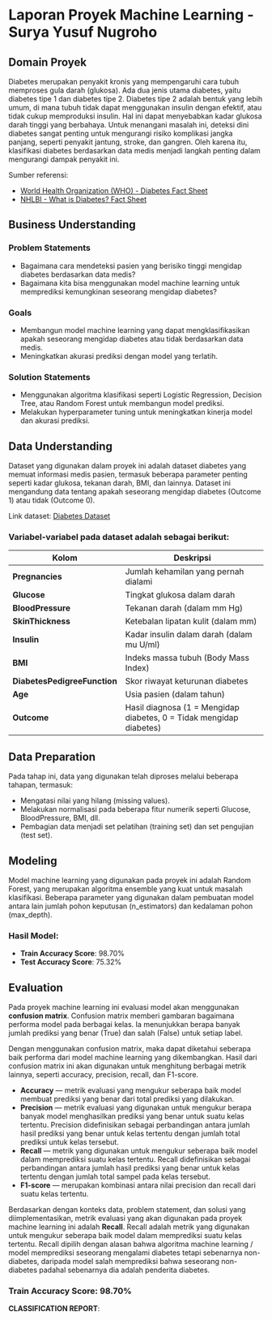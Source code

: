 # Laporan Proyek Machine Learning - Surya Yusuf Nugroho

## Domain Proyek

Diabetes merupakan penyakit kronis yang mempengaruhi cara tubuh memproses gula darah (glukosa). Ada dua jenis utama diabetes, yaitu diabetes tipe 1 dan diabetes tipe 2. Diabetes tipe 2 adalah bentuk yang lebih umum, di mana tubuh tidak dapat menggunakan insulin dengan efektif, atau tidak cukup memproduksi insulin. Hal ini dapat menyebabkan kadar glukosa darah tinggi yang berbahaya. Untuk menangani masalah ini, deteksi dini diabetes sangat penting untuk mengurangi risiko komplikasi jangka panjang, seperti penyakit jantung, stroke, dan gangren. Oleh karena itu, klasifikasi diabetes berdasarkan data medis menjadi langkah penting dalam mengurangi dampak penyakit ini.

Sumber referensi:  
- [World Health Organization (WHO) - Diabetes Fact Sheet](http://who.int/news-room/fact-sheets/detail/diabetes)  
- [NHLBI - What is Diabetes? Fact Sheet](https://www.nhlbi.nih.gov/resources/what-diabetes-fact-sheet)

## Business Understanding

### Problem Statements

- Bagaimana cara mendeteksi pasien yang berisiko tinggi mengidap diabetes berdasarkan data medis?
- Bagaimana kita bisa menggunakan model machine learning untuk memprediksi kemungkinan seseorang mengidap diabetes?

### Goals

- Membangun model machine learning yang dapat mengklasifikasikan apakah seseorang mengidap diabetes atau tidak berdasarkan data medis.
- Meningkatkan akurasi prediksi dengan model yang terlatih.

### Solution Statements

- Menggunakan algoritma klasifikasi seperti Logistic Regression, Decision Tree, atau Random Forest untuk membangun model prediksi.
- Melakukan hyperparameter tuning untuk meningkatkan kinerja model dan akurasi prediksi.

## Data Understanding

Dataset yang digunakan dalam proyek ini adalah dataset diabetes yang memuat informasi medis pasien, termasuk beberapa parameter penting seperti kadar glukosa, tekanan darah, BMI, dan lainnya. Dataset ini mengandung data tentang apakah seseorang mengidap diabetes (Outcome 1) atau tidak (Outcome 0).

Link dataset: [Diabetes Dataset](https://www.kaggle.com/datasets/whenamancodes/predict-diabities)

### Variabel-variabel pada dataset adalah sebagai berikut:
| Kolom                        | Deskripsi                                                           |
| ---------------------------- | ------------------------------------------------------------------- |
| **Pregnancies**              | Jumlah kehamilan yang pernah dialami                                |
| **Glucose**                  | Tingkat glukosa dalam darah                                         |
| **BloodPressure**            | Tekanan darah (dalam mm Hg)                                         |
| **SkinThickness**            | Ketebalan lipatan kulit (dalam mm)                                  |
| **Insulin**                  | Kadar insulin dalam darah (dalam mu U/ml)                           |
| **BMI**                      | Indeks massa tubuh (Body Mass Index)                                |
| **DiabetesPedigreeFunction** | Skor riwayat keturunan diabetes                                     |
| **Age**                      | Usia pasien (dalam tahun)                                           |
| **Outcome**                  | Hasil diagnosa (1 = Mengidap diabetes, 0 = Tidak mengidap diabetes) |

## Data Preparation

Pada tahap ini, data yang digunakan telah diproses melalui beberapa tahapan, termasuk:
- Mengatasi nilai yang hilang (missing values).
- Melakukan normalisasi pada beberapa fitur numerik seperti Glucose, BloodPressure, BMI, dll.
- Pembagian data menjadi set pelatihan (training set) dan set pengujian (test set).

## Modeling

Model machine learning yang digunakan pada proyek ini adalah Random Forest, yang merupakan algoritma ensemble yang kuat untuk masalah klasifikasi. Beberapa parameter yang digunakan dalam pembuatan model antara lain jumlah pohon keputusan (n_estimators) dan kedalaman pohon (max_depth).

### Hasil Model:
- **Train Accuracy Score**: 98.70%
- **Test Accuracy Score**: 75.32%

## Evaluation

Pada proyek machine learning ini evaluasi model akan menggunakan **confusion matrix**. Confusion matrix memberi gambaran bagaimana performa model pada berbagai kelas. Ia menunjukkan berapa banyak jumlah prediksi yang benar (True) dan salah (False) untuk setiap label.

Dengan menggunakan confusion matrix, maka dapat diketahui seberapa baik performa dari model machine learning yang dikembangkan. Hasil dari confusion matrix ini akan digunakan untuk menghitung berbagai metrik lainnya, seperti accuracy, precision, recall, dan F1-score.

- **Accuracy** — metrik evaluasi yang mengukur seberapa baik model membuat prediksi yang benar dari total prediksi yang dilakukan.
- **Precision** — metrik evaluasi yang digunakan untuk mengukur berapa banyak model menghasilkan prediksi yang benar untuk suatu kelas tertentu. Precision didefinisikan sebagai perbandingan antara jumlah hasil prediksi yang benar untuk kelas tertentu dengan jumlah total prediksi untuk kelas tersebut.
- **Recall** — metrik yang digunakan untuk mengukur seberapa baik model dalam memprediksi suatu kelas tertentu. Recall didefinisikan sebagai perbandingan antara jumlah hasil prediksi yang benar untuk kelas tertentu dengan jumlah total sampel pada kelas tersebut.
- **F1-score** — merupakan kombinasi antara nilai precision dan recall dari suatu kelas tertentu.

Berdasarkan dengan konteks data, problem statement, dan solusi yang diimplementasikan, metrik evaluasi yang akan digunakan pada proyek machine learning ini adalah **Recall**. Recall adalah metrik yang digunakan untuk mengukur seberapa baik model dalam memprediksi suatu kelas tertentu. Recall dipilih dengan alasan bahwa algoritma machine learning / model memprediksi seseorang mengalami diabetes tetapi sebenarnya non-diabetes, daripada model salah memprediksi bahwa seseorang non-diabetes padahal sebenarnya dia adalah penderita diabetes.

### Train Accuracy Score: 98.70%
**CLASSIFICATION REPORT**:
